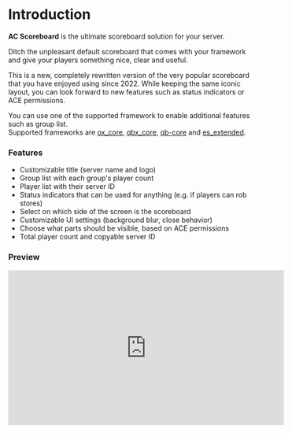 # Introduction

**AC Scoreboard** is the ultimate scoreboard solution for your server.

Ditch the unpleasant default scoreboard that comes with your framework and give your players something nice, clear and useful.

This is a new, completely rewritten version of the very popular scoreboard that you have enjoyed using since 2022. While keeping the same iconic layout, you can look forward to new features such as status indicators or ACE permissions.

You can use one of the supported framework to enable additional features such as group list.  
Supported frameworks are [ox_core](https://github.com/communityox/ox_core), [qbx_core](https://github.com/Qbox-project/qbx_core), [qb-core](https://github.com/qbcore-framework/qb-core) and [es_extended](https://github.com/esx-framework/esx_core).

### Features
- Customizable title (server name and logo)
- Group list with each group's player count
- Player list with their server ID
- Status indicators that can be used for anything (e.g. if players can rob stores)
- Select on which side of the screen is the scoreboard
- Customizable UI settings (background blur, close behavior)
- Choose what parts should be visible, based on ACE permissions
- Total player count and copyable server ID

### Preview
<iframe width="560" height="315" src="https://www.youtube.com/embed/D_S4OmYOKJA" title="YouTube video player" frameborder="0" allow="accelerometer; autoplay; clipboard-write; encrypted-media; gyroscope; picture-in-picture" allowfullscreen></iframe>
